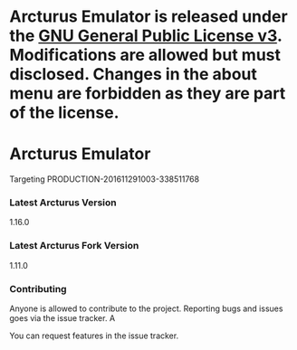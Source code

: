 # **Arcturus Emulator is released under the [GNU General Public License v3](https://www.gnu.org/licenses/gpl-3.0.txt). Modifications are allowed but must disclosed. Changes in the about menu are forbidden as they are part of the license.** #

# Arcturus Emulator #

Targeting PRODUCTION-201611291003-338511768

### Latest Arcturus Version ###
1.16.0

### Latest Arcturus Fork Version ###
1.11.0

### Contributing ###

Anyone is allowed to contribute to the project. Reporting bugs and issues goes via the issue tracker. A

You can request features in the issue tracker.
